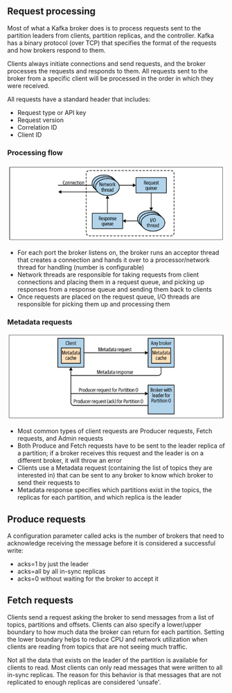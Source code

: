 ## Request processing

Most of what a Kafka broker does is to process requests sent to the partition leaders from clients, partition replicas, and the controller. Kafka has a binary protocol (over TCP) that specifies the format of the requests and how brokers respond to them.

Clients always initiate connections and send requests, and the broker processes the requests and responds to them. All requests sent to the broker from a specific client will be processed in the order in which they were received.

All requests have a standard header that includes:

- Request type or API key
- Request version
- Correlation ID
- Client ID

### Processing flow

<img src='../assets/request-processing.png'>

- For each port the broker listens on, the broker runs an acceptor thread that creates a connection and hands it over to a processor/network thread for handling (number is configurable)
- Network threads are responsible for taking requests from client connections and placing them in a request queue, and picking up responses from a response queue and sending them back to clients
- Once requests are placed on the request queue, I/O threads are responsible for picking them up and processing them

### Metadata requests

<img src='../assets/request-processing-metadata.png'>

- Most common types of client requests are Producer requests, Fetch requests, and Admin requests
- Both Produce and Fetch requests have to be sent to the leader replica of a partition; if a broker receives this request and the leader is on a different broker, it will throw an error
- Clients use a Metadata request (containing the list of topics they are interested in) that can be sent to any broker to know which broker to send their requests to
- Metadata response specifies which partitions exist in the topics, the replicas for each partition, and which replica is the leader

## Produce requests

A configuration parameter called acks is the number of brokers that need to acknowledge receiving the message before it is considered a successful write:

- acks=1 by just the leader
- acks=all by all in-sync replicas
- acks=0 without waiting for the broker to accept it

## Fetch requests

Clients send a request asking the broker to send messages from a list of topics, partitions and offsets. Clients can also specify a lower/upper boundary to how much data the broker can return for each partition. Setting the lower boundary helps to reduce CPU and network utilization when clients are reading from topics that are not seeing much traffic.

Not all the data that exists on the leader of the partition is available for clients to read. Most clients can only read messages that were written to all in-sync replicas. The reason for this behavior is that messages that are not replicated to enough replicas are considered 'unsafe'.

